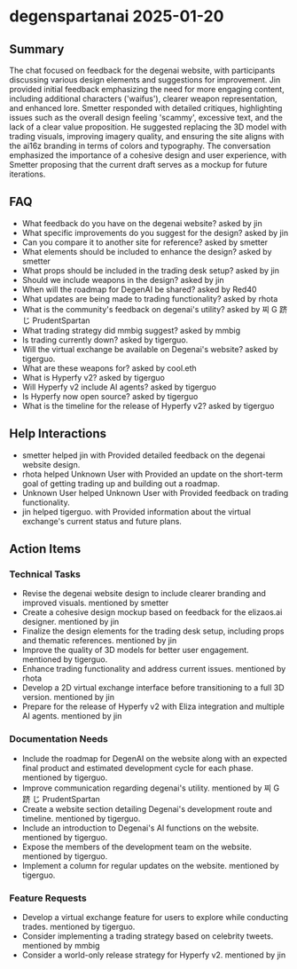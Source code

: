 # degenspartanai 2025-01-20

## Summary
The chat focused on feedback for the degenai website, with participants discussing various design elements and suggestions for improvement. Jin provided initial feedback emphasizing the need for more engaging content, including additional characters ('waifus'), clearer weapon representation, and enhanced lore. Smetter responded with detailed critiques, highlighting issues such as the overall design feeling 'scammy', excessive text, and the lack of a clear value proposition. He suggested replacing the 3D model with trading visuals, improving imagery quality, and ensuring the site aligns with the ai16z branding in terms of colors and typography. The conversation emphasized the importance of a cohesive design and user experience, with Smetter proposing that the current draft serves as a mockup for future iterations.

## FAQ
- What feedback do you have on the degenai website? asked by jin
- What specific improvements do you suggest for the design? asked by jin
- Can you compare it to another site for reference? asked by smetter
- What elements should be included to enhance the design? asked by smetter
- What props should be included in the trading desk setup? asked by jin
- Should we include weapons in the design? asked by jin
- When will the roadmap for DegenAI be shared? asked by Red40
- What updates are being made to trading functionality? asked by rhota
- What is the community's feedback on degenai's utility? asked by 찌 G 跻 じ PrudentSpartan
- What trading strategy did mmbig suggest? asked by mmbig
- Is trading currently down? asked by tigerguo.
- Will the virtual exchange be available on Degenai's website? asked by tigerguo.
- What are these weapons for? asked by cool.eth
- What is Hyperfy v2? asked by tigerguo
- Will Hyperfy v2 include AI agents? asked by tigerguo
- Is Hyperfy now open source? asked by tigerguo
- What is the timeline for the release of Hyperfy v2? asked by tigerguo

## Help Interactions
- smetter helped jin with Provided detailed feedback on the degenai website design.
- rhota helped Unknown User with Provided an update on the short-term goal of getting trading up and building out a roadmap.
- Unknown User helped Unknown User with Provided feedback on trading functionality.
- jin helped tigerguo. with Provided information about the virtual exchange's current status and future plans.

## Action Items

### Technical Tasks
- Revise the degenai website design to include clearer branding and improved visuals. mentioned by smetter
- Create a cohesive design mockup based on feedback for the elizaos.ai designer. mentioned by jin
- Finalize the design elements for the trading desk setup, including props and thematic references. mentioned by jin
- Improve the quality of 3D models for better user engagement. mentioned by tigerguo.
- Enhance trading functionality and address current issues. mentioned by rhota
- Develop a 2D virtual exchange interface before transitioning to a full 3D version. mentioned by jin
- Prepare for the release of Hyperfy v2 with Eliza integration and multiple AI agents. mentioned by jin

### Documentation Needs
- Include the roadmap for DegenAI on the website along with an expected final product and estimated development cycle for each phase. mentioned by tigerguo.
- Improve communication regarding degenai's utility. mentioned by 찌 G 跻 じ PrudentSpartan
- Create a website section detailing Degenai's development route and timeline. mentioned by tigerguo.
- Include an introduction to Degenai's AI functions on the website. mentioned by tigerguo.
- Expose the members of the development team on the website. mentioned by tigerguo.
- Implement a column for regular updates on the website. mentioned by tigerguo.

### Feature Requests
- Develop a virtual exchange feature for users to explore while conducting trades. mentioned by tigerguo.
- Consider implementing a trading strategy based on celebrity tweets. mentioned by mmbig
- Consider a world-only release strategy for Hyperfy v2. mentioned by jin
